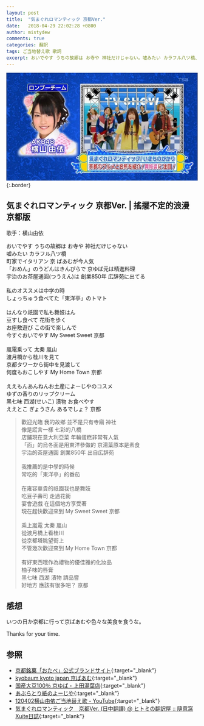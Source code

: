 ```yaml
---
layout: post
title:  "気まぐれロマンティック 京都Ver."
date:   2018-04-29 22:02:28 +0800
author: mistydew
comments: true
categories: 翻訳
tags: ご当地替え歌 歌詞
excerpt: おいでやす うちの故郷は お寺や 神社だけじゃない。嘘みたい カラフル八ツ橋、町家でイタリアン 京 ばあむが今人気。
---
```

![ご当地替え歌](/images/cover/misc/ご当地替え歌.jpg){:.border}

## 気まぐれロマンティック 京都Ver. | 搖擺不定的浪漫 京都版

歌手：横山由依

<div class="lyric-original">
<p>
おいでやす うちの故郷は お寺や 神社だけじゃない<br>
嘘みたい カラフル八ツ橋<br>
町家でイタリアン 京 ばあむが今人気<br>
「おめん」のうどんはきんぴらで 京ゆば元は精進料理<br>
宇治のお茶屋通圓(つうえん)は 創業850年 広辞苑に出てる<br>
<br>
私のオススメは中学の時<br>
しょっちゅう食べてた「東洋亭」のトマト<br>
<br>
はんなり祇園で私も舞妓はん<br>
豆すし食べて 花街を歩く<br>
お座敷遊び この街で楽しんで<br>
今すぐおいでやす My Sweet Sweet 京都<br>
<br>
嵐電乗って 太秦 嵐山<br>
渡月橋から桂川を見て<br>
京都タワーから街中を見渡して<br>
何度もおこしやす My Home Town 京都<br>
<br>
ええもんあんねんお土産によーじやのコスメ<br>
ゆずの香りのリップクリーム<br>
黑七味 西湖(せいこ) 漬物 お食べやす<br>
ええとこ ぎょうさん あるでしょ？ 京都
</p>
</div>

<div class="lyric-translation">
<blockquote>
歡迎光臨 我的故鄉 並不是只有寺廟 神社<br>
像是謊言一樣 七彩的八橋<br>
店鋪現在意大利亞菜 年輪蛋糕非常有人氣<br>
「面」的烏冬面是用東洋參做的 京湯葉原本是素食<br>
宇治的茶屋通圓 創業850年 出自広辞苑<br>
<br>
我推薦的是中學的時候<br>
常吃的「東洋亭」的番茄<br>
<br>
在雍容華貴的祇園我也是舞妓<br>
吃豆子壽司 走過花街<br>
宴會遊戲 在這個地方享受著<br>
現在趕快歡迎來到 My Sweet Sweet 京都<br>
<br>
乘上嵐電 太秦 嵐山<br>
從渡月橋上看桂川<br>
從京都塔眺望街上<br>
不管幾次歡迎來到 My Home Town 京都<br>
<br>
有好東西哦作為禮物的優佳雅的化妝品<br>
柚子味的唇膏<br>
黑七味 西湖 漬物 請品嘗<br>
好地方 應該有很多吧？ 京都
</blockquote>
</div>

## 感想

いつの日か京都に行って京ばあむや色々な美食を食うな。

Thanks for your time.

## 参照

* [京都銘菓「おたべ」公式ブランドサイト](http://otabe.kyoto.jp){:target="_blank"}
* [kyobaum kyoto japan 京ばあむ](http://kyobaum.shop){:target="_blank"}
* [国産大豆100％ 京ゆば・上田湯葉店](http://www.ueda-yuba.co.jp){:target="_blank"}
* [あぶらとり紙のよーじや](http://www.yojiya.co.jp){:target="_blank"}
* [120402横山由依ご当地替え歌 - YouTube](https://youtu.be/G4ngewwE50w){:target="_blank"}
* [気まぐれロマンティック　京都Ver.  (日中翻譯) @ ヒトミの翻訳屋 :: 隨意窩 Xuite日誌](https://blog.xuite.net/cheriefung1995/hkblog/88030108-%E6%B0%97%E3%81%BE%E3%81%90%E3%82%8C%E3%83%AD%E3%83%9E%E3%83%B3%E3%83%86%E3%82%A3%E3%83%83%E3%82%AF%E3%80%80%E4%BA%AC%E9%83%BDVer.++%28%E6%97%A5%E4%B8%AD%E7%BF%BB%E8%AD%AF%29){:target="_blank"}
